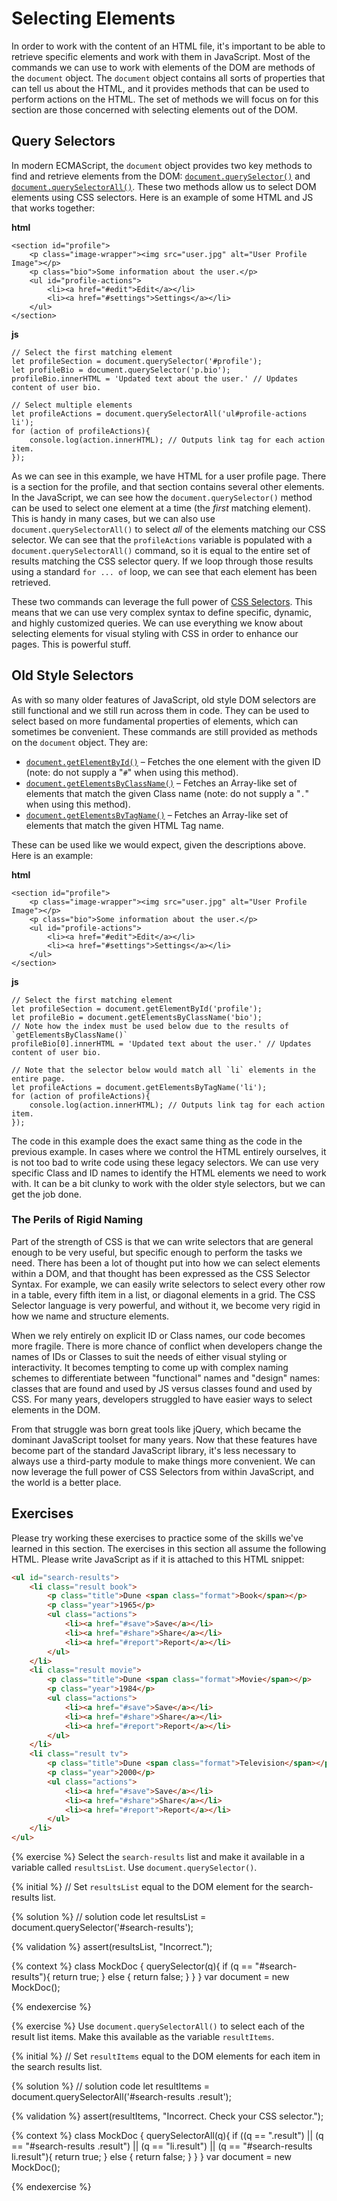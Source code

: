 # Selecting Elements

In order to work with the content of an HTML file, it's important to be able to retrieve specific elements and work with them in JavaScript. Most of the commands we can use to work with elements of the DOM are methods of the `document` object. The `document` object contains all sorts of properties that can tell us about the HTML, and it provides methods that can be used to perform actions on the HTML. The set of methods we will focus on for this section are those concerned with selecting elements out of the DOM.

## Query Selectors
In modern ECMAScript, the `document` object provides two key methods to find and retrieve elements from the DOM: [`document.querySelector()`](https://developer.mozilla.org/en-US/docs/Web/API/Document/querySelector) and [`document.querySelectorAll()`](https://developer.mozilla.org/en-US/docs/Web/API/Document/querySelectorAll). These two methods allow us to select DOM elements using CSS selectors. Here is an example of some HTML and JS that works together:

**html**
```
<section id="profile">
    <p class="image-wrapper"><img src="user.jpg" alt="User Profile Image"></p>
    <p class="bio">Some information about the user.</p>
    <ul id="profile-actions">
        <li><a href="#edit">Edit</a></li>
        <li><a href="#settings">Settings</a></li>
    </ul>
</section>
```

**js**
```
// Select the first matching element
let profileSection = document.querySelector('#profile');
let profileBio = document.querySelector('p.bio');
profileBio.innerHTML = 'Updated text about the user.' // Updates content of user bio.

// Select multiple elements
let profileActions = document.querySelectorAll('ul#profile-actions li');
for (action of profileActions){
    console.log(action.innerHTML); // Outputs link tag for each action item.
});
```

As we can see in this example, we have HTML for a user profile page. There is a section for the profile, and that section contains several other elements. In the JavaScript, we can see how the `document.querySelector()` method can be used to select one element at a time (the _first_ matching element). This is handy in many cases, but we can also use `document.querySelectorAll()` to select _all_ of the elements matching our CSS selector. We can see that the `profileActions` variable is populated with a `document.querySelectorAll()` command, so it is equal to the entire set of results matching the CSS selector query. If we loop through those results using a standard `for ... of` loop, we can see that each element has been retrieved.

These two commands can leverage the full power of [CSS Selectors](https://developer.mozilla.org/en-US/docs/Web/CSS/CSS_Selectors). This means that we can use very complex syntax to define specific, dynamic, and highly customized queries. We can use everything we know about selecting elements for visual styling with CSS in order to enhance our pages. This is powerful stuff.

## Old Style Selectors
As with so many older features of JavaScript, old style DOM selectors are still functional and we still run across them in code. They can be used to select based on more fundamental properties of elements, which can sometimes be convenient. These commands are still provided as methods on the `document` object. They are:

* [`document.getElementById()`](https://developer.mozilla.org/en-US/docs/Web/API/Document/getElementById) &ndash; Fetches the one element with the given ID (note: do not supply a "`#`" when using this method).
* [`document.getElementsByClassName()`](https://developer.mozilla.org/en-US/docs/Web/API/Document/getElementsByClassName) &ndash; Fetches an Array-like set of elements that match the given Class name (note: do not supply a "`.`" when using this method).
* [`document.getElementsByTagName()`](https://developer.mozilla.org/en-US/docs/Web/API/Document/getElementsByTagName) &ndash; Fetches an Array-like set of elements that match the given HTML Tag name.

These can be used like we would expect, given the descriptions above. Here is an example:

**html**
```
<section id="profile">
    <p class="image-wrapper"><img src="user.jpg" alt="User Profile Image"></p>
    <p class="bio">Some information about the user.</p>
    <ul id="profile-actions">
        <li><a href="#edit">Edit</a></li>
        <li><a href="#settings">Settings</a></li>
    </ul>
</section>
```

**js**
```
// Select the first matching element
let profileSection = document.getElementById('profile');
let profileBio = document.getElementsByClassName('bio');
// Note how the index must be used below due to the results of `getElementsByClassName()`
profileBio[0].innerHTML = 'Updated text about the user.' // Updates content of user bio.

// Note that the selector below would match all `li` elements in the entire page.
let profileActions = document.getElementsByTagName('li');
for (action of profileActions){
    console.log(action.innerHTML); // Outputs link tag for each action item.
});
```
The code in this example does the exact same thing as the code in the previous example. In cases where we control the HTML entirely ourselves, it is not too bad to write code using these legacy selectors. We can use very specific Class and ID names to identify the HTML elements we need to work with. It can be a bit clunky to work with the older style selectors, but we can get the job done.

<div class="tip-box">

<h3>The Perils of Rigid Naming</h3>

<p>Part of the strength of CSS is that we can write selectors that are general enough to be very useful, but specific enough to perform the tasks we need. There has been a lot of thought put into how we can select elements within a DOM, and that thought has been expressed as the CSS Selector Syntax. For example, we can easily write selectors to select every other row in a table, every fifth item in a list, or diagonal elements in a grid. The CSS Selector language is very powerful, and without it, we become very rigid in how we name and structure elements.</p>

<p>When we rely entirely on explicit ID or Class names, our code becomes more fragile. There is more chance of conflict when developers change the names of IDs or Classes to suit the needs of either visual styling or interactivity. It becomes tempting to come up with complex naming schemes to differentiate between "functional" names and "design" names: classes that are found and used by JS versus classes found and used by CSS. For many years, developers struggled to have easier ways to select elements in the DOM.</p>

<p>From that struggle was born great tools like jQuery, which became the dominant JavaScript toolset for many years. Now that these features have become part of the standard JavaScript library, it's less necessary to always use a third-party module to make things more convenient. We can now leverage the full power of CSS Selectors from within JavaScript, and the world is a better place.</p>

</div>

## Exercises
Please try working these exercises to practice some of the skills we've learned in this section. The exercises in this section all assume the following HTML. Please write JavaScript as if it is attached to this HTML snippet:

```html
<ul id="search-results">
    <li class="result book">
        <p class="title">Dune <span class="format">Book</span></p>
        <p class="year">1965</p>
        <ul class="actions">
            <li><a href="#save">Save</a></li>
            <li><a href="#share">Share</a></li>
            <li><a href="#report">Report</a></li>
        </ul>
    </li>
    <li class="result movie">
        <p class="title">Dune <span class="format">Movie</span></p>
        <p class="year">1984</p>
        <ul class="actions">
            <li><a href="#save">Save</a></li>
            <li><a href="#share">Share</a></li>
            <li><a href="#report">Report</a></li>
        </ul>
    </li>
    <li class="result tv">
        <p class="title">Dune <span class="format">Television</span></p>
        <p class="year">2000</p>
        <ul class="actions">
            <li><a href="#save">Save</a></li>
            <li><a href="#share">Share</a></li>
            <li><a href="#report">Report</a></li>
        </ul>
    </li>
</ul>
```

{% exercise %}
Select the <code>search-results</code> list and make it available in a variable called <code>resultsList</code>. Use <code>document.querySelector()</code>.

{% initial %}
// Set `resultsList` equal to the DOM element for the search-results list. 

{% solution %}
// solution code
let resultsList = document.querySelector('#search-results');

{% validation %}
assert(resultsList, "Incorrect.");

{% context %}
class MockDoc {
    querySelector(q){
        if (q == "#search-results"){
            return true;
        } else {
            return false;
        }
    }
}
var document = new MockDoc();

{% endexercise %}

{% exercise %}
Use <code>document.querySelectorAll()</code> to select each of the result list items. Make this available as the variable `resultItems`.

{% initial %}
// Set `resultItems` equal to the DOM elements for each item in the search results list. 

{% solution %}
// solution code
let resultItems = document.querySelectorAll('#search-results .result');

{% validation %}
assert(resultItems, "Incorrect. Check your CSS selector.");

{% context %}
class MockDoc {
    querySelectorAll(q){
        if ((q == ".result") ||
            (q == "#search-results .result") ||
            (q == "li.result") ||
            (q == "#search-results li.result"){
            return true;
        } else {
            return false;
        }
    }
}
var document = new MockDoc();

{% endexercise %}